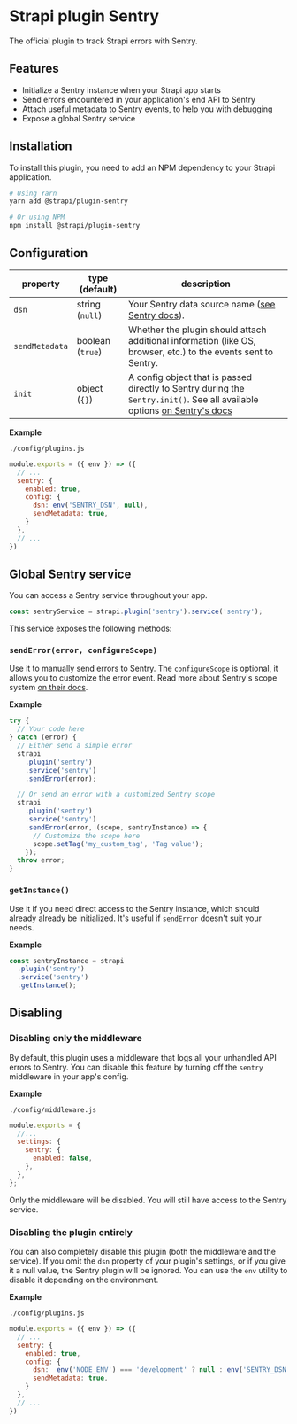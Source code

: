# Strapi plugin Sentry

The official plugin to track Strapi errors with Sentry.

## Features

- Initialize a Sentry instance when your Strapi app starts
- Send errors encountered in your application's end API to Sentry
- Attach useful metadata to Sentry events, to help you with debugging
- Expose a global Sentry service

## Installation

To install this plugin, you need to add an NPM dependency to your Strapi application.

```sh
# Using Yarn
yarn add @strapi/plugin-sentry

# Or using NPM
npm install @strapi/plugin-sentry
```

## Configuration

| property       | type (default)   | description                                                                                                                                                                              |
| -------------- | ---------------- | ---------------------------------------------------------------------------------------------------------------------------------------------------------------------------------------- |
| `dsn`          | string (`null`)  | Your Sentry data source name ([see Sentry docs](https://docs.sentry.io/product/sentry-basics/dsn-explainer/)).                                                                           |
| `sendMetadata` | boolean (`true`) | Whether the plugin should attach additional information (like OS, browser, etc.) to the events sent to Sentry.                                                                           |
| `init`         | object (`{}`)    | A config object that is passed directly to Sentry during the `Sentry.init()`. See all available options [on Sentry's docs](https://docs.sentry.io/platforms/node/configuration/options/) |

**Example**

`./config/plugins.js`

```js
module.exports = ({ env }) => ({
  // ...
  sentry: {
    enabled: true,
    config: {
      dsn: env('SENTRY_DSN', null),
      sendMetadata: true,
    }
  },
  // ...
})
```

## Global Sentry service

You can access a Sentry service throughout your app.

```js
const sentryService = strapi.plugin('sentry').service('sentry');
```

This service exposes the following methods:

### `sendError(error, configureScope)`

Use it to manually send errors to Sentry. The `configureScope` is optional, it allows you to customize the error event. Read more about Sentry's scope system [on their docs](https://docs.sentry.io/platforms/node/enriching-events/scopes/#configuring-the-scope).

**Example**

```js
try {
  // Your code here
} catch (error) {
  // Either send a simple error
  strapi
    .plugin('sentry')
    .service('sentry')
    .sendError(error);

  // Or send an error with a customized Sentry scope
  strapi
    .plugin('sentry')
    .service('sentry')
    .sendError(error, (scope, sentryInstance) => {
      // Customize the scope here
      scope.setTag('my_custom_tag', 'Tag value');
    });
  throw error;
}
```

### `getInstance()`

Use it if you need direct access to the Sentry instance, which should already already be initialized. It's useful if `sendError` doesn't suit your needs.

**Example**

```js
const sentryInstance = strapi
  .plugin('sentry')
  .service('sentry')
  .getInstance();
```

## Disabling

### Disabling only the middleware

By default, this plugin uses a middleware that logs all your unhandled API errors to Sentry. You can disable this feature by turning off the `sentry` middleware in your app's config.

**Example**

`./config/middleware.js`

```js
module.exports = {
  //...
  settings: {
    sentry: {
      enabled: false,
    },
  },
};
```

Only the middleware will be disabled. You will still have access to the Sentry service.

### Disabling the plugin entirely

You can also completely disable this plugin (both the middleware and the service). If you omit the `dsn` property of your plugin's settings, or if you give it a null value, the Sentry plugin will be ignored. You can use the `env` utility to disable it depending on the environment.

**Example**

`./config/plugins.js`

```js
module.exports = ({ env }) => ({
  // ...
  sentry: {
    enabled: true,
    config: {
      dsn:  env('NODE_ENV') === 'development' ? null : env('SENTRY_DSN'),
      sendMetadata: true,
    }
  },
  // ...
})
```
